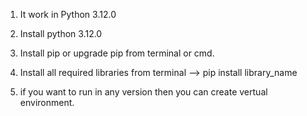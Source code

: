 1) It work in Python 3.12.0

2) Install python 3.12.0

3) Install pip or upgrade pip from terminal or cmd.

4) Install all required libraries from terminal --> pip install library_name

5) if you want to run in any version then you can create vertual environment.
